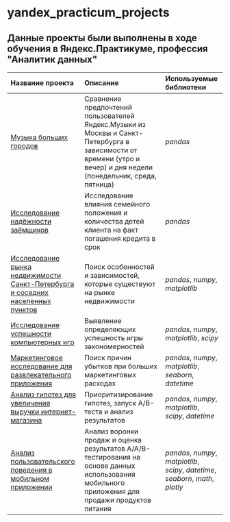 # yandex_practicum_projects
## Данные проекты были выполнены в ходе обучения в Яндекс.Практикуме, профессия "Аналитик данных"
| Название проекта              | Описание           | Используемые библиотеки                     |
| :-------------------- | :--------------------- |:---------------------------|
| [Музыка больших городов](https://github.com/artemvhvn/yandex_practicum_projects/tree/main/0_music) | Сравнение предпочтений пользователей Яндекс.Музыки из Москвы и Санкт-Петербурга в зависимости от времени (утро и вечер) и дня недели (понедельник, среда, пятница) | *pandas* |
| [Исследование надёжности заёмщиков](https://github.com/artemvhvn/yandex_practicum_projects/tree/main/1_credits) | Исследование влияния семейного положения и количества детей клиента на факт погашения кредита в срок | *pandas* |
| [Исследование рынка недвижимости Санкт-Петербурга и соседних населенных пунктов](https://github.com/artemvhvn/yandex_practicum_projects/tree/main/2_flats) | Поиск особенностей и зависимостей, которые существуют на рынке недвижимости  | *pandas*, *numpy*, *matplotlib* |
| [Исследование успешности компьютерных игр](https://github.com/artemvhvn/yandex_practicum_projects/tree/main/3_games) | Выявление определяющих успешность игры закономерностей | *pandas*, *numpy*, *matplotlib*, *scipy* |
| [Маркетинговое исследование для развлекательного приложения](https://github.com/artemvhvn/yandex_practicum_projects/tree/main/4_metrics) | Поиск причин убытков при больших маркетинговых расходах | *pandas*, *numpy*, *matplotlib*, *seaborn*, *datetime* |
| [Анализ гипотез для увеличения выручки интернет-магазина](https://github.com/artemvhvn/yandex_practicum_projects/blob/main/5_hypotheses) | Приоритизирование гипотез, запуск A/B-теста и анализ результатов | *pandas*, *numpy*, *matplotlib*, *scipy*, *datetime* |
| [Анализ пользовательского поведения в мобильном приложении](https://github.com/artemvhvn/yandex_practicum_projects/tree/main/6_user_behavior) | Анализ воронки продаж и оценка результатов A/A/B-тестирования на основе данных использования мобильного приложения для продажи продуктов питания | *pandas*, *numpy*, *matplotlib*, *scipy*, *datetime*, *seaborn*, *math*, *plotly* |
